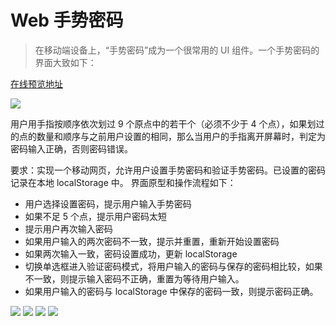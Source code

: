 # Web 手势密码

> 在移动端设备上，“手势密码”成为一个很常用的 UI 组件。一个手势密码的界面大致如下：

[在线预览地址](http://nickgo.net/gesture_password/index.html)

![](https://p1.ssl.qhimg.com/t01d73f4b567014b497.png)

用户用手指按顺序依次划过 9 个原点中的若干个（必须不少于 4 个点），如果划过的点的数量和顺序与之前用户设置的相同，那么当用户的手指离开屏幕时，判定为密码输入正确，否则密码错误。

要求：实现一个移动网页，允许用户设置手势密码和验证手势密码。已设置的密码记录在本地 localStorage 中。
界面原型和操作流程如下：

* 用户选择设置密码，提示用户输入手势密码
* 如果不足 5 个点，提示用户密码太短
* 提示用户再次输入密码
* 如果用户输入的两次密码不一致，提示并重置，重新开始设置密码
* 如果两次输入一致，密码设置成功，更新 localStorage
* 切换单选框进入验证密码模式，将用户输入的密码与保存的密码相比较，如果不一致，则提示输入密码不正确，重置为等待用户输入。
* 如果用户输入的密码与 localStorage 中保存的密码一致，则提示密码正确。

![](http://ww4.sinaimg.cn/large/0060lm7Tgy1fdzcsekt20j30gu0u8756.jpg)
![](http://ww2.sinaimg.cn/large/0060lm7Tgy1fdzcseip2rj30gy0ucmyb.jpg)
![](http://ww2.sinaimg.cn/large/0060lm7Tgy1fdzcseimikj30h00ua75d.jpg)
![](http://ww1.sinaimg.cn/large/0060lm7Tgy1fdzcsehscij30h20u8gms.jpg)
